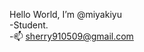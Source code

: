  Hello World, I’m @miyakiyu <br/>
 -Student. <br/>
 -📫 sherry910509@gmail.com

<!---
miyakiyu/miyakiyu is a ✨ special ✨ repository because its `README.md` (this file) appears on your GitHub profile.
You can click the Preview link to take a look at your changes.
--->
